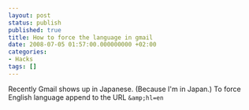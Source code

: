 ```yaml
---
layout: post
status: publish
published: true
title: How to force the language in gmail
date: 2008-07-05 01:57:00.000000000 +02:00
categories:
- Hacks
tags: []
---
```

Recently Gmail shows up in Japanese. (Because I'm in Japan.) To force English language append to the URL `&amp;hl=en`
